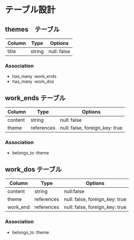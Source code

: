 # テーブル設計

## themes　テーブル

| Column   | Type       | Options                        |
| ---------| -----------| ------------------------------ |
| title    | string     | null: false                    |

### Association

- has_many :work_ends
- has_many :work_dos

## work_ends テーブル

| Column  | Type       | Options                        |
| ------- | -----------| ------------------------------ |
| content | string     | null: false                    |
| theme   | references | null: false, foreign_key: true |

### Association

- belongs_to :theme

## work_dos テーブル

| Column   | Type       | Options                        |
| -------- | ---------- | ------------------------------ |
| content    | string     | null:false                     |
| theme    | references | null: false, foreign_key: true |
| work_end | references | null: false, foreign_key: true |

### Association

- belongs_to :theme